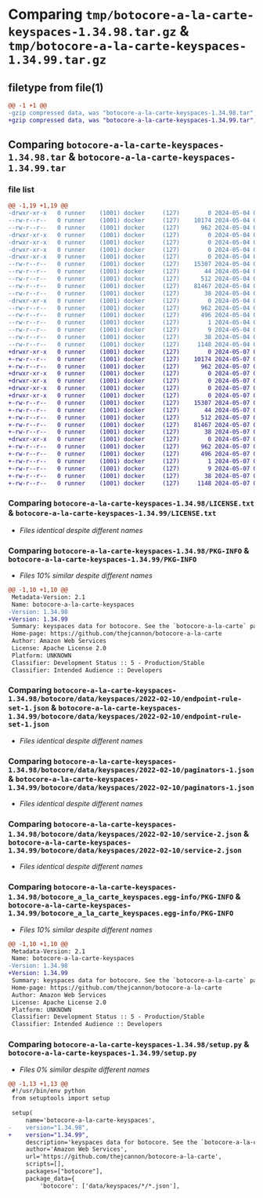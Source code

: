 # Comparing `tmp/botocore-a-la-carte-keyspaces-1.34.98.tar.gz` & `tmp/botocore-a-la-carte-keyspaces-1.34.99.tar.gz`

## filetype from file(1)

```diff
@@ -1 +1 @@
-gzip compressed data, was "botocore-a-la-carte-keyspaces-1.34.98.tar", last modified: Sat May  4 01:01:31 2024, max compression
+gzip compressed data, was "botocore-a-la-carte-keyspaces-1.34.99.tar", last modified: Tue May  7 01:02:33 2024, max compression
```

## Comparing `botocore-a-la-carte-keyspaces-1.34.98.tar` & `botocore-a-la-carte-keyspaces-1.34.99.tar`

### file list

```diff
@@ -1,19 +1,19 @@
-drwxr-xr-x   0 runner    (1001) docker     (127)        0 2024-05-04 01:01:31.134178 botocore-a-la-carte-keyspaces-1.34.98/
--rw-r--r--   0 runner    (1001) docker     (127)    10174 2024-05-04 01:01:30.000000 botocore-a-la-carte-keyspaces-1.34.98/LICENSE.txt
--rw-r--r--   0 runner    (1001) docker     (127)      962 2024-05-04 01:01:31.134178 botocore-a-la-carte-keyspaces-1.34.98/PKG-INFO
-drwxr-xr-x   0 runner    (1001) docker     (127)        0 2024-05-04 01:01:31.130178 botocore-a-la-carte-keyspaces-1.34.98/botocore/
-drwxr-xr-x   0 runner    (1001) docker     (127)        0 2024-05-04 01:01:31.130178 botocore-a-la-carte-keyspaces-1.34.98/botocore/data/
-drwxr-xr-x   0 runner    (1001) docker     (127)        0 2024-05-04 01:01:31.130178 botocore-a-la-carte-keyspaces-1.34.98/botocore/data/keyspaces/
-drwxr-xr-x   0 runner    (1001) docker     (127)        0 2024-05-04 01:01:31.130178 botocore-a-la-carte-keyspaces-1.34.98/botocore/data/keyspaces/2022-02-10/
--rw-r--r--   0 runner    (1001) docker     (127)    15307 2024-05-04 01:01:11.000000 botocore-a-la-carte-keyspaces-1.34.98/botocore/data/keyspaces/2022-02-10/endpoint-rule-set-1.json
--rw-r--r--   0 runner    (1001) docker     (127)       44 2024-05-04 01:01:11.000000 botocore-a-la-carte-keyspaces-1.34.98/botocore/data/keyspaces/2022-02-10/examples-1.json
--rw-r--r--   0 runner    (1001) docker     (127)      512 2024-05-04 01:01:11.000000 botocore-a-la-carte-keyspaces-1.34.98/botocore/data/keyspaces/2022-02-10/paginators-1.json
--rw-r--r--   0 runner    (1001) docker     (127)    81467 2024-05-04 01:01:11.000000 botocore-a-la-carte-keyspaces-1.34.98/botocore/data/keyspaces/2022-02-10/service-2.json
--rw-r--r--   0 runner    (1001) docker     (127)       38 2024-05-04 01:01:11.000000 botocore-a-la-carte-keyspaces-1.34.98/botocore/data/keyspaces/2022-02-10/waiters-2.json
-drwxr-xr-x   0 runner    (1001) docker     (127)        0 2024-05-04 01:01:31.134178 botocore-a-la-carte-keyspaces-1.34.98/botocore_a_la_carte_keyspaces.egg-info/
--rw-r--r--   0 runner    (1001) docker     (127)      962 2024-05-04 01:01:31.000000 botocore-a-la-carte-keyspaces-1.34.98/botocore_a_la_carte_keyspaces.egg-info/PKG-INFO
--rw-r--r--   0 runner    (1001) docker     (127)      496 2024-05-04 01:01:31.000000 botocore-a-la-carte-keyspaces-1.34.98/botocore_a_la_carte_keyspaces.egg-info/SOURCES.txt
--rw-r--r--   0 runner    (1001) docker     (127)        1 2024-05-04 01:01:31.000000 botocore-a-la-carte-keyspaces-1.34.98/botocore_a_la_carte_keyspaces.egg-info/dependency_links.txt
--rw-r--r--   0 runner    (1001) docker     (127)        9 2024-05-04 01:01:31.000000 botocore-a-la-carte-keyspaces-1.34.98/botocore_a_la_carte_keyspaces.egg-info/top_level.txt
--rw-r--r--   0 runner    (1001) docker     (127)       38 2024-05-04 01:01:31.134178 botocore-a-la-carte-keyspaces-1.34.98/setup.cfg
--rw-r--r--   0 runner    (1001) docker     (127)     1148 2024-05-04 01:01:30.000000 botocore-a-la-carte-keyspaces-1.34.98/setup.py
+drwxr-xr-x   0 runner    (1001) docker     (127)        0 2024-05-07 01:02:33.192095 botocore-a-la-carte-keyspaces-1.34.99/
+-rw-r--r--   0 runner    (1001) docker     (127)    10174 2024-05-07 01:02:32.000000 botocore-a-la-carte-keyspaces-1.34.99/LICENSE.txt
+-rw-r--r--   0 runner    (1001) docker     (127)      962 2024-05-07 01:02:33.192095 botocore-a-la-carte-keyspaces-1.34.99/PKG-INFO
+drwxr-xr-x   0 runner    (1001) docker     (127)        0 2024-05-07 01:02:33.192095 botocore-a-la-carte-keyspaces-1.34.99/botocore/
+drwxr-xr-x   0 runner    (1001) docker     (127)        0 2024-05-07 01:02:33.192095 botocore-a-la-carte-keyspaces-1.34.99/botocore/data/
+drwxr-xr-x   0 runner    (1001) docker     (127)        0 2024-05-07 01:02:33.192095 botocore-a-la-carte-keyspaces-1.34.99/botocore/data/keyspaces/
+drwxr-xr-x   0 runner    (1001) docker     (127)        0 2024-05-07 01:02:33.192095 botocore-a-la-carte-keyspaces-1.34.99/botocore/data/keyspaces/2022-02-10/
+-rw-r--r--   0 runner    (1001) docker     (127)    15307 2024-05-07 01:02:11.000000 botocore-a-la-carte-keyspaces-1.34.99/botocore/data/keyspaces/2022-02-10/endpoint-rule-set-1.json
+-rw-r--r--   0 runner    (1001) docker     (127)       44 2024-05-07 01:02:11.000000 botocore-a-la-carte-keyspaces-1.34.99/botocore/data/keyspaces/2022-02-10/examples-1.json
+-rw-r--r--   0 runner    (1001) docker     (127)      512 2024-05-07 01:02:11.000000 botocore-a-la-carte-keyspaces-1.34.99/botocore/data/keyspaces/2022-02-10/paginators-1.json
+-rw-r--r--   0 runner    (1001) docker     (127)    81467 2024-05-07 01:02:11.000000 botocore-a-la-carte-keyspaces-1.34.99/botocore/data/keyspaces/2022-02-10/service-2.json
+-rw-r--r--   0 runner    (1001) docker     (127)       38 2024-05-07 01:02:11.000000 botocore-a-la-carte-keyspaces-1.34.99/botocore/data/keyspaces/2022-02-10/waiters-2.json
+drwxr-xr-x   0 runner    (1001) docker     (127)        0 2024-05-07 01:02:33.192095 botocore-a-la-carte-keyspaces-1.34.99/botocore_a_la_carte_keyspaces.egg-info/
+-rw-r--r--   0 runner    (1001) docker     (127)      962 2024-05-07 01:02:33.000000 botocore-a-la-carte-keyspaces-1.34.99/botocore_a_la_carte_keyspaces.egg-info/PKG-INFO
+-rw-r--r--   0 runner    (1001) docker     (127)      496 2024-05-07 01:02:33.000000 botocore-a-la-carte-keyspaces-1.34.99/botocore_a_la_carte_keyspaces.egg-info/SOURCES.txt
+-rw-r--r--   0 runner    (1001) docker     (127)        1 2024-05-07 01:02:33.000000 botocore-a-la-carte-keyspaces-1.34.99/botocore_a_la_carte_keyspaces.egg-info/dependency_links.txt
+-rw-r--r--   0 runner    (1001) docker     (127)        9 2024-05-07 01:02:33.000000 botocore-a-la-carte-keyspaces-1.34.99/botocore_a_la_carte_keyspaces.egg-info/top_level.txt
+-rw-r--r--   0 runner    (1001) docker     (127)       38 2024-05-07 01:02:33.192095 botocore-a-la-carte-keyspaces-1.34.99/setup.cfg
+-rw-r--r--   0 runner    (1001) docker     (127)     1148 2024-05-07 01:02:32.000000 botocore-a-la-carte-keyspaces-1.34.99/setup.py
```

### Comparing `botocore-a-la-carte-keyspaces-1.34.98/LICENSE.txt` & `botocore-a-la-carte-keyspaces-1.34.99/LICENSE.txt`

 * *Files identical despite different names*

### Comparing `botocore-a-la-carte-keyspaces-1.34.98/PKG-INFO` & `botocore-a-la-carte-keyspaces-1.34.99/PKG-INFO`

 * *Files 10% similar despite different names*

```diff
@@ -1,10 +1,10 @@
 Metadata-Version: 2.1
 Name: botocore-a-la-carte-keyspaces
-Version: 1.34.98
+Version: 1.34.99
 Summary: keyspaces data for botocore. See the `botocore-a-la-carte` package for more info.
 Home-page: https://github.com/thejcannon/botocore-a-la-carte
 Author: Amazon Web Services
 License: Apache License 2.0
 Platform: UNKNOWN
 Classifier: Development Status :: 5 - Production/Stable
 Classifier: Intended Audience :: Developers
```

### Comparing `botocore-a-la-carte-keyspaces-1.34.98/botocore/data/keyspaces/2022-02-10/endpoint-rule-set-1.json` & `botocore-a-la-carte-keyspaces-1.34.99/botocore/data/keyspaces/2022-02-10/endpoint-rule-set-1.json`

 * *Files identical despite different names*

### Comparing `botocore-a-la-carte-keyspaces-1.34.98/botocore/data/keyspaces/2022-02-10/paginators-1.json` & `botocore-a-la-carte-keyspaces-1.34.99/botocore/data/keyspaces/2022-02-10/paginators-1.json`

 * *Files identical despite different names*

### Comparing `botocore-a-la-carte-keyspaces-1.34.98/botocore/data/keyspaces/2022-02-10/service-2.json` & `botocore-a-la-carte-keyspaces-1.34.99/botocore/data/keyspaces/2022-02-10/service-2.json`

 * *Files identical despite different names*

### Comparing `botocore-a-la-carte-keyspaces-1.34.98/botocore_a_la_carte_keyspaces.egg-info/PKG-INFO` & `botocore-a-la-carte-keyspaces-1.34.99/botocore_a_la_carte_keyspaces.egg-info/PKG-INFO`

 * *Files 10% similar despite different names*

```diff
@@ -1,10 +1,10 @@
 Metadata-Version: 2.1
 Name: botocore-a-la-carte-keyspaces
-Version: 1.34.98
+Version: 1.34.99
 Summary: keyspaces data for botocore. See the `botocore-a-la-carte` package for more info.
 Home-page: https://github.com/thejcannon/botocore-a-la-carte
 Author: Amazon Web Services
 License: Apache License 2.0
 Platform: UNKNOWN
 Classifier: Development Status :: 5 - Production/Stable
 Classifier: Intended Audience :: Developers
```

### Comparing `botocore-a-la-carte-keyspaces-1.34.98/setup.py` & `botocore-a-la-carte-keyspaces-1.34.99/setup.py`

 * *Files 0% similar despite different names*

```diff
@@ -1,13 +1,13 @@
 #!/usr/bin/env python
 from setuptools import setup
 
 setup(
     name='botocore-a-la-carte-keyspaces',
-    version="1.34.98",
+    version="1.34.99",
     description='keyspaces data for botocore. See the `botocore-a-la-carte` package for more info.',
     author='Amazon Web Services',
     url='https://github.com/thejcannon/botocore-a-la-carte',
     scripts=[],
     packages=["botocore"],
     package_data={
         'botocore': ['data/keyspaces/*/*.json'],
```

